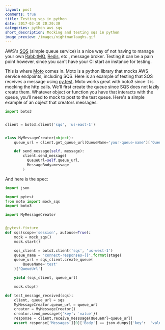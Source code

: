```yaml
---
layout: post
comments: true
title: Testing sqs in python
date: 2017-03-10 20:20:30
categories: python aws sqs
short_description: Mocking and testing sqs in python
image_preview: /images/nightmanlaughs.gif
---
```


AWS's [SQS](https://aws.amazon.com/sqs/) (simple queue service) is a nice way of not having to manage your own
[RabbitMQ](https://www.rabbitmq.com/), [Redis](https://redis.io/), etc., message broker. Testing it can be a
pain point however, since you can't have your CI start an instance for testing.

This is where [Moto](https://github.com/spulec/moto) comes in. Moto is a python library that mocks AWS service
endpoints, including SQS. Here is an example of testing that SQS receives a message using [py.test](http://doc.pytest.org/en/latest/). Moto works great with boto3 since it is mocking the http calls. We'll first create the queue since
SQS does not lazily create them. Whatever object or function you have that interacts with the queue, you'll need
to mock to post to the test queue. Here's a simple example of an object that creators messages.

```python
import boto3


client = boto3.client('sqs', 'us-east-1')


class MyMessageCreator(object):
    queue_url = client.get_queue_url(QueueName='your-queue-name')['QueueUrl']

    def send_message(self, message):
        client.send_message(
          QueueUrl=self.queue_url,
          MessageBody=message
        )
```
And here is the spec:
```python
import json

import pytest
from moto import mock_sqs
import boto3

import MyMessageCreator


@pytest.fixture
def sqs(scope='session', autouse=True):
    mock = mock_sqs()
    mock.start()

    sqs_client = boto3.client('sqs', 'us-west-1')
    queue_name = 'connect-responses-{}'.format(stage)
    queue_url = sqs_client.create_queue(
        QueueName='test'
    )['QueueUrl']

    yield (sqs_client, queue_url)

    mock.stop()

def test_message_received(sqs):
    client, queue_url = sqs
    MyMessageCreator.queue_url = queue_url
    creator = MyMessageCreator()
    creator.send_message({'key': 'value'})
    response = client.receive_messsage(QueueUrl=queue_url)
    assert response['Messages'][0]['Body'] == json.dumps({'key':  'value'})
```
